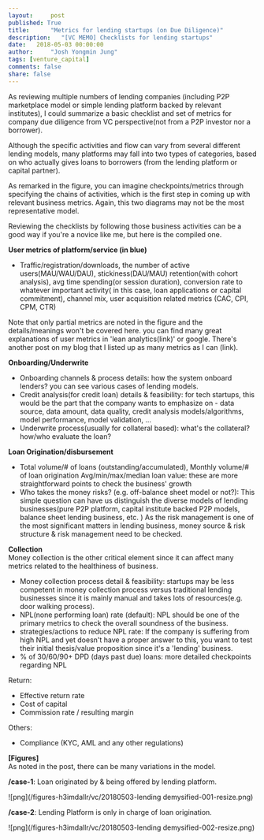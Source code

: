 ```yaml
---
layout:     post
published: True
title:      "Metrics for lending startups (on Due Diligence)"
description:   "[VC MEMO] Checklists for lending startups"
date:   2018-05-03 00:00:00
author:     "Josh Yongmin Jung"
tags: [venture_capital]
comments: false
share: false
---
```


As reviewing multiple numbers of lending companies (including P2P marketplace model or simple lending platform backed by relevant institutes), I could summarize a basic checklist and set of metrics for company due diligence from VC perspective(not from a P2P investor nor a borrower).  

Although the specific activities and flow can vary from several different lending models, many platforms may fall into two types of categories, based on who actually gives loans to borrowers (from the lending platform or capital partner).  

As remarked in the figure, you can imagine checkpoints/metrics through specifying the chains of activities, which is the first step in coming up with relevant business metrics. Again, this two diagrams may not be the most representative model.  

Reviewing the checklists by following those business activities can be a good way if you're a novice like me, but here is the compiled one.  


**User metrics of platform/service (in blue)**  
- Traffic/registration/downloads, the number of active users(MAU/WAU/DAU), stickiness(DAU/MAU) retention(with cohort analysis), avg time spending(or session duration), conversion rate to whatever important activity( in this case, loan applications or capital commitment), channel mix, user acquisition related metrics (CAC, CPI, CPM, CTR)

Note that only partial metrics are noted in the figure and the details/meanings won't be covered here. you can find many great explanations of user metrics in 'lean analytics(link)' or google. There's another post on my blog that I listed up as many metrics as I can (link).

**Onboarding/Underwrite**  
- Onboarding channels & process details: how the system onboard lenders? you can see various cases of lending models.
- Credit analysis(for credit loan) details & feasibility: for tech startups, this would be the part that the company wants to emphasize on - data source, data amount, data quality, credit analysis models/algorithms, model performance, model validation, ...
- Underwrite process(usually for collateral based): what's the collateral? how/who evaluate the loan?

**Loan Origination/disbursement**  
- Total volume/# of loans (outstanding/accumulated), Monthly volume/# of loan origination Avg/min/max/median loan value: these are more straightforward points to check the business' growth
- Who takes the money risks? (e.g. off-balance sheet model or not?): This simple question can have us distinguish the diverse models of lending businesses(pure P2P platform, capital institute backed P2P models,  balance sheet lending business, etc. ) As the risk management is one of the most significant matters in lending business, money source & risk structure & risk management need to be checked.

**Collection**  
Money collection is the other critical element since it can affect many metrics related to the healthiness of business.
- Money collection process detail & feasibility: startups may be less competent in money collection process versus traditional lending businesses since it is mainly manual and takes lots of resources(e.g. door walking process).
- NPL(none performing loan) rate (default): NPL should be one of the primary metrics to check the overall soundness of the business.
- strategies/actions to reduce NPL rate: If the company is suffering from high NPL and yet doesn't have a proper answer to this, you want to test their initial thesis/value proposition since it's a 'lending' business.
- % of 30/60/90+ DPD (days past due) loans: more detailed checkpoints regarding NPL

Return:
- Effective return rate
- Cost of capital
- Commission rate / resulting margin

Others:
- Compliance (KYC, AML and any other regulations)

**[Figures]**  
As noted in the post, there can be many variations in the model.   

**/case-1**: Loan originated by & being offered by  lending platform.  

![png](/figures-h3imdallr/vc/20180503-lending demysified-001-resize.png)  


**/case-2**: Lending Platform is only in charge of loan origination.  

![png](/figures-h3imdallr/vc/20180503-lending demysified-002-resize.png)
